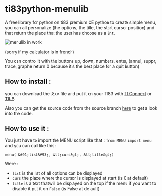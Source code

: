 # ti83python-menulib
A free library for python on ti83 premium CE python to create simple menu, you can all personalize (the options, the title, the start cursor position) and that return the place that the user has choose as a `int`.

![menulib in work](https://i.postimg.cc/CzhNjyrD/Webp-net-gifmaker.gif)

(sorry if my calculator is in french)

You can control it with the buttons up, down, numbers, enter, (annul, suppr, trace, graphe return 0 because it's the best place for a quit button)

## How to install :
you can download the .8xv file and put it on your TI83 with [TI Connect](https://education.ti.com/en/products/computer-software/ti-connect-ce-sw) or [TILP](https://www.ticalc.org/archives/files/fileinfo/374/37481.html).

Also you can get the source code from the source branch [here](https://github.com/Guillaume-favier/ti83python-menulib/tree/source) to get a look into the code.

## How to use it :
You just have to import the MENU script like that : `from MENU import menu` and you can call like this :

    menu( &#91;list&#93;, &lt;curs&gt;, &lt;title&gt;)
Were :
* `list` is the list of all options can be displayed
* `curs` the place where the cursor is displayed at start (is 0 at default)
* `title` is a text thatwill be displayed on the top if the menu if you want to disable it put it on `False` (is False at default)
